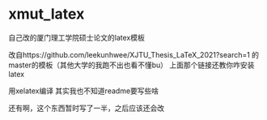 # xmut_latex
自己改的厦门理工学院硕士论文的latex模板

改自https://github.com/leekunhwee/XJTU_Thesis_LaTeX_2021?search=1
的master的模板（其他大学的我跑不出也看不懂bu）
上面那个链接还教你咋安装latex


用xelatex编译
其实我也不知道readme要写些啥

还有啊，这个东西暂时写了一半，之后应该还会改


